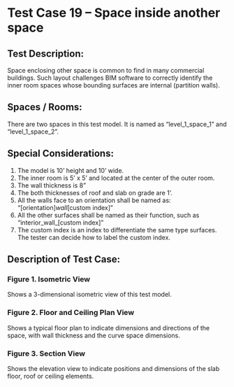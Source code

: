 # Test Case 19 – Space inside another space
## Test Description:
Space enclosing other space is common to find in many commercial buildings. Such layout challenges BIM software to correctly identify the inner room spaces whose bounding surfaces are internal (partition walls).
## Spaces / Rooms:
There are two spaces in this test model. It is named as “level_1_space_1” and “level_1_space_2”.
## Special Considerations:
1.	The model is 10’ height and 10’ wide.
2.	The inner room is 5’ x 5’ and located at the center of the outer room.
3.	The wall thickness is 8”
4.	The both thicknesses of roof and slab on grade are 1’.
5.	All the walls face to an orientation shall be named as: “[orientation]_wall_[custom index]”
6.	All the other surfaces shall be named as their function, such as “interior_wall_[custom index]”
7.	The custom index is an index to differentiate the same type surfaces. The tester can decide how to label the custom index.


## Description of Test Case:
### Figure 1. Isometric View
Shows a 3-dimensional isometric view of this test model.
### Figure 2. Floor and Ceiling Plan View
Shows a typical floor plan to indicate dimensions and directions of the space, with wall thickness and the curve space dimensions.  
### Figure 3. Section View
Shows the elevation view to indicate positions and dimensions of the slab floor, roof or ceiling elements.
